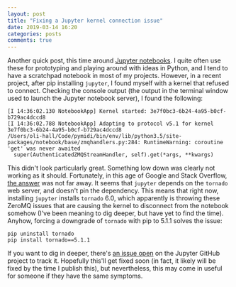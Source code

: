```yaml
---
layout: post
title: "Fixing a Jupyter kernel connection issue"
date: 2019-03-14 16:20
categories: posts
comments: true
---
```


Another quick post, this time around [Jupyter notebooks](https://jupyter.org/). I quite often use these for prototyping and playing around with ideas in Python, and I tend to have a scratchpad notebook in most of my projects. However, in a recent project, after pip installing `jupyter`, I found myself with a kernel that refused to connect. Checking the console output (the output in the terminal window used to launch the Jupyter notebook server), I found the following:

```
[I 14:36:02.130 NotebookApp] Kernel started: 3e7f0bc3-6b24-4a95-b0cf-b729ac4dccd8
[I 14:36:02.788 NotebookApp] Adapting to protocol v5.1 for kernel 3e7f0bc3-6b24-4a95-b0cf-b729ac4dccd8
/Users/oli-hall/Code/pymidi/bin/env/lib/python3.5/site-packages/notebook/base/zmqhandlers.py:284: RuntimeWarning: coroutine 'get' was never awaited
  super(AuthenticatedZMQStreamHandler, self).get(*args, **kwargs)
```

This didn't look particularly great. Something low down was clearly not working as it should. Fortunately, in this age of Google and Stack Overflow, [the answer](https://stackoverflow.com/questions/54963043/jupyter-notebook-no-connection-to-server-because-websocket-connection-fails) was not far away. It seems that `jupyter` depends on the `tornado` web server, and doesn't pin the dependency. This means that right now, installing `jupyter` installs `tornado` 6.0, which apparently is throwing these ZeroMQ issues that are causing the kernel to disconnect from the notebook somehow (I've been meaning to dig deeper, but have yet to find the time). Anyhow, forcing a downgrade of `tornado` with pip to 5.1.1 solves the issue:

```
pip uninstall tornado
pip install tornado==5.1.1
```

If you want to dig in deeper, there's [an issue open](https://github.com/jupyter/notebook/issues/4399) on the Jupyter GitHub project to track it. Hopefully this'll get fixed soon (in fact, it likely will be fixed by the time I publish this), but nevertheless, this may come in useful for someone if they have the same symptoms.